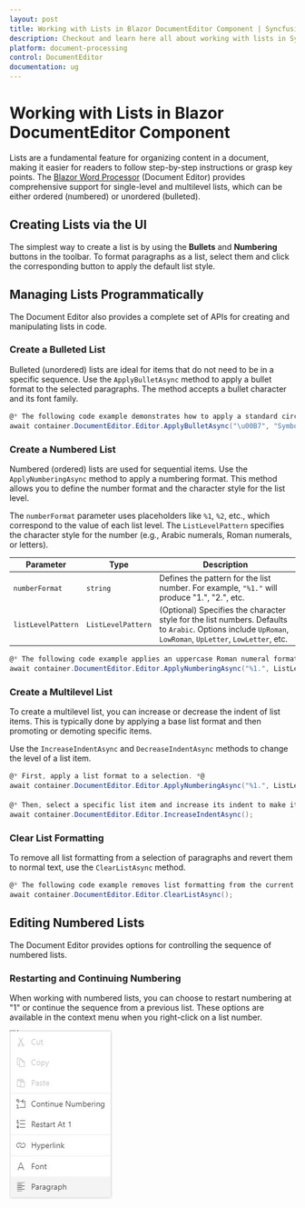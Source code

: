 ```yaml
---
layout: post
title: Working with Lists in Blazor DocumentEditor Component | Syncfusion
description: Checkout and learn here all about working with lists in Syncfusion Blazor DocumentEditor component and more.
platform: document-processing
control: DocumentEditor
documentation: ug
---
```


# Working with Lists in Blazor DocumentEditor Component

Lists are a fundamental feature for organizing content in a document, making it easier for readers to follow step-by-step instructions or grasp key points. The [Blazor Word Processor](https://www.syncfusion.com/blazor-components/blazor-word-processor) (Document Editor) provides comprehensive support for single-level and multilevel lists, which can be either ordered (numbered) or unordered (bulleted).

## Creating Lists via the UI

The simplest way to create a list is by using the **Bullets** and **Numbering** buttons in the toolbar. To format paragraphs as a list, select them and click the corresponding button to apply the default list style.

## Managing Lists Programmatically

The Document Editor also provides a complete set of APIs for creating and manipulating lists in code.

### Create a Bulleted List

Bulleted (unordered) lists are ideal for items that do not need to be in a specific sequence. Use the `ApplyBulletAsync` method to apply a bullet format to the selected paragraphs. The method accepts a bullet character and its font family.

```csharp
@* The following code example demonstrates how to apply a standard circular bullet. *@
await container.DocumentEditor.Editor.ApplyBulletAsync("\u00B7", "Symbol");
```

### Create a Numbered List

Numbered (ordered) lists are used for sequential items. Use the `ApplyNumberingAsync` method to apply a numbering format. This method allows you to define the number format and the character style for the list level.

The `numberFormat` parameter uses placeholders like `%1`, `%2`, etc., which correspond to the value of each list level. The `ListLevelPattern` specifies the character style for the number (e.g., Arabic numerals, Roman numerals, or letters).

| Parameter | Type | Description |
|---|---|---|
| `numberFormat` | `string` | Defines the pattern for the list number. For example, `"%1."` will produce "1.", "2.", etc. |
| `listLevelPattern` | `ListLevelPattern` | (Optional) Specifies the character style for the list numbers. Defaults to `Arabic`. Options include `UpRoman`, `LowRoman`, `UpLetter`, `LowLetter`, etc. |

```csharp
@* The following code example applies an uppercase Roman numeral format to the selected list. *@
await container.DocumentEditor.Editor.ApplyNumberingAsync("%1.", ListLevelPattern.UpRoman);
```

### Create a Multilevel List

To create a multilevel list, you can increase or decrease the indent of list items. This is typically done by applying a base list format and then promoting or demoting specific items.

Use the `IncreaseIndentAsync` and `DecreaseIndentAsync` methods to change the level of a list item.

```csharp
@* First, apply a list format to a selection. *@
await container.DocumentEditor.Editor.ApplyNumberingAsync("%1.", ListLevelPattern.Arabic);

@* Then, select a specific list item and increase its indent to make it a sub-item. *@
await container.DocumentEditor.Editor.IncreaseIndentAsync();
```

### Clear List Formatting

To remove all list formatting from a selection of paragraphs and revert them to normal text, use the `ClearListAsync` method.

```csharp
@* The following code example removes list formatting from the current selection. *@
await container.DocumentEditor.Editor.ClearListAsync();
```

## Editing Numbered Lists

The Document Editor provides options for controlling the sequence of numbered lists.

### Restarting and Continuing Numbering

When working with numbered lists, you can choose to restart numbering at "1" or continue the sequence from a previous list. These options are available in the context menu when you right-click on a list number.

![Context menu in Blazor Document Editor showing options to restart or continue list numbering.](images/blazor-document-editor-list.jpeg)